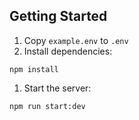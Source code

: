 ## Getting Started
1. Copy `example.env` to `.env`
1. Install dependencies:

```
npm install
```
1. Start the server:
```
npm run start:dev
```
